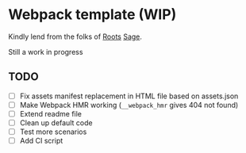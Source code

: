 # Webpack template (WIP)

Kindly lend from the folks of [Roots](https://roots.io) [Sage](https://github.com/roots/sage).

Still a work in progress

## TODO

* [ ] Fix assets manifest replacement in HTML file based on assets.json
* [ ] Make Webpack HMR working (`__webpack_hmr` gives 404 not found)
* [ ] Extend readme file
* [ ] Clean up default code
* [ ] Test more scenarios
* [ ] Add CI script
